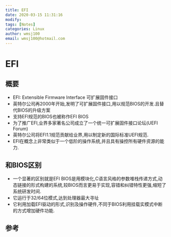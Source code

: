 ```yaml
---
title: EFI
date: 2020-03-15 11:31:16
modify: 
tags: [Notes]
categories: Linux
author: wmsj100
email: wmsj100@hotmail.com
---
```


# EFI

## 概要

- EFI: Extensible Firmware Interface 可扩展固件接口
- 英特尔公司再2000年开始,发明了可扩展固件接口,用以规范BIOS的开发.且替代BIOS的升级方案
- 支持EFI规范的BIOS也被称作EFI BIOS
- 为了推广EFI,业界多家著名公司成立了一个统一可扩展固件接口论坛(UEFI Forum)
- 英特尔公司将EFI1.1规范贡献给业界,用以制定新的国际标准UEFI规范.
- EFI在概念上非常类似于一个低阶的操作系统,并且具有操控所有硬件资源的能力.

## 和BIOS区别

- 一个显著的区别就是EFI BIOS是用模块化,C语言风格的参数堆栈传递方式,动态链接的形式构建的系统,较BIOS而言更易于实现,容错和纠错特性更强,缩短了系统研发时间.
- 它运行于32/64位模式,达到处理器最大寻址
- 它利用加载EFI驱动的形式,识别及操作硬件,不同于BIOS利用挂载实模式中断的方式增加硬件功能.

## 参考

